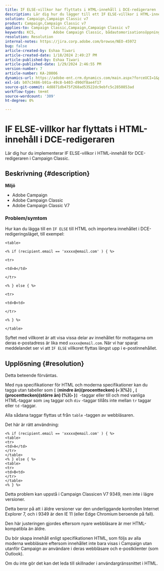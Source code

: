 ```yaml
---
title: IF ELSE-villkor har flyttats i HTML-innehåll i DCE-redigeraren
description: Lär dig hur du lägger till ett IF ELSE-villkor i HTML-innehållet och importerar innehållet i DCE-redigeringsläget.
solution: Campaign,Campaign Classic v7
product: Campaign,Campaign Classic v7
applies-to: Campaign Classic,Campaign,Campaign Classic v7
keywords: KCS, ​ ​ ​ ​ ​ ​ ​ Adobe Campaign Classic, bådautomorisationsöppningar bål finlanseringar finlanserbjudande Adobe Campaign, IF ELSE, HTML, DCE editor, felsökning, V7 9349
resolution: Resolution
internal-notes: https://jira.corp.adobe.com/browse/NEO-45972
bug: false
article-created-by: Eshaa Tiwari
article-created-date: 1/18/2024 2:49:27 PM
article-published-by: Eshaa Tiwari
article-published-date: 1/29/2024 2:46:55 PM
version-number: 7
article-number: KA-20006
dynamics-url: https://adobe-ent.crm.dynamics.com/main.aspx?forceUCI=1&pagetype=entityrecord&etn=knowledgearticle&id=81d16bc2-10b6-ee11-a569-6045bd006b3d
exl-id: b07c3486-b91a-49c8-b403-d90df8ae4f17
source-git-commit: 4d8871db475f268ad53522dc9ebfc5c2850853ad
workflow-type: tm+mt
source-wordcount: '309'
ht-degree: 0%

---
```


# IF ELSE-villkor har flyttats i HTML-innehåll i DCE-redigeraren


Lär dig hur du implementerar IF ELSE-villkor i HTML-innehåll för DCE-redigeraren i Campaign Classic.

## Beskrivning {#description}


<b>Miljö</b>

- Adobe Campaign
- Adobe Campaign Classic
- Adobe Campaign Classic V7


### <b>Problem/symtom</b>

Hur kan du lägga till en `IF ELSE` till HTML och importera innehållet i DCE-redigeringsläget, till exempel:


```
<table>

<% if (recipient.email == 'xxxxx@email.com' ) { %>

<tr>

<td>A</td>

</tr>

<% } else { %>

<tr>

<td>B<td>

</tr>

<% } %>

</table>
```


Syftet med villkoret är att visa vissa delar av innehållet för mottagarna om deras e-postadress är lika med `xxxxx@email.com`. När vi har sparat meddelandet ser vi att `IF ELSE` villkoret flyttas längst upp i e-postinnehållet.


## Upplösning {#resolution}


Detta beteende förväntas.

Med nya specifikationer för HTML och moderna specifikationer kan du tagga utan tabeller som <b>`[` </b>(<b>mindre än)(procenttecken) (`<` )(%)`]` , `[` (procenttecken)(större än) (%)(`>` )`]`  </b>-taggar eller till och med vanliga HTML-taggar som `img` taggar och `div` -taggar tillåts inte mellan `tr` taggar eller `td` -taggar.

Alla sådana taggar flyttas ut från `table` -taggen av webbläsaren.

Det här är rätt användning:


```
<% if (recipient.email == 'xxxxx@email.com' ) { %>
<table>
<tr>
<td>A</td>
</tr>
</table>
<% } else { %>
<table>
<tr>
<td>B<td>
</tr>
</table>
<% } %>
```


Detta problem kan uppstå i Campaign Classicen V7 9349, men inte i lägre versioner.

Detta beror på att i äldre versioner var den underliggande kontrollen Internet Explorer 7, och i 9349 är den IE 11 (eller Edge Chromium beroende på fall).

Den här justeringen gjordes eftersom nyare webbläsare är mer HTML-kompatibla än äldre.

Du bör skapa innehåll enligt specifikationen HTML, som följs av alla moderna webbläsare eftersom innehållet inte bara visas i Campaign utan utanför Campaign av användare i deras webbläsare och e-postklienter (som Outlook).

Om du inte gör det kan det leda till skillnader i användargränssnittet i HTML.
